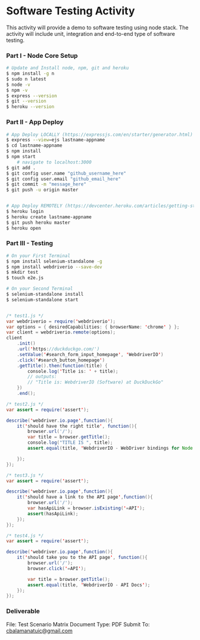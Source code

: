 # Software Testing Activity
This activity will provide a demo to software testing using node stack. The activity will include unit, integration and end-to-end type of software testing.

### Part I - Node Core Setup

```bash
# Update and Install node, npm, git and heroku
$ npm install -g n
$ sudo n latest
$ node -v
$ npm -v
$ express --version
$ git --version 
$ heroku --version
```

### Part II - App Deploy

```bash
# App Deploy LOCALLY (https://expressjs.com/en/starter/generator.html)
$ express --view=ejs lastname-appname
$ cd lastname-appname
$ npm install
$ npm start
	# navigate to localhost:3000
$ git add .
$ git config user.name "github_username_here"
$ git config user.email "github_email_here"
$ git commit -m "message_here"
$ git push -u origin master


# App Deploy REMOTELY (https://devcenter.heroku.com/articles/getting-started-with-nodejs#set-up)
$ heroku login
$ heroku create lastname-appname
$ git push heroku master
$ heroku open

```

### Part III - Testing

```bash
# On your First Terminal
$ npm install selenium-standalone -g
$ npm install webdriverio --save-dev
$ mkdir test
$ touch e2e.js

# On your Second Terminal
$ selenium-standalone install
$ selenium-standalone start
```

```java

/* test1.js */
var webdriverio = require('webdriverio');
var options = { desiredCapabilities: { browserName: 'chrome' } };
var client = webdriverio.remote(options);
client
    .init()
    .url('https://duckduckgo.com/')
    .setValue('#search_form_input_homepage', 'WebdriverIO')
    .click('#search_button_homepage')
    .getTitle().then(function(title) {
        console.log('Title is: ' + title);
        // outputs:
        // "Title is: WebdriverIO (Software) at DuckDuckGo"
    })
    .end();

/* test2.js */
var assert = require('assert');

describe('webdriver.io.page',function(){
    it('should have the right title', function(){
        browser.url('/');
        var title = browser.getTitle();
        console.log("TITLE IS ", title);
        assert.equal(title, 'WebdriverIO - WebDriver bindings for Node.js')

    });
});

/* test3.js */
var assert = require('assert');

describe('webdriver.io.page',function(){
    it('should have a link to the API page',function(){
        browser.url('/');
        var hasApiLink = browser.isExisting('=API');
        assert(hasApiLink);
    });
});

/* test4.js */
var assert = require('assert');

describe('webdriver.io.page',function(){
    it('should take you to the API page', function(){
        browser.url('/');
        browser.click('=API');

        var title = browser.getTitle();
        assert.equal(title, 'WebdriverIO - API Docs');
    });
});


```

### Deliverable
File: Test Scenario Matrix
Document Type: PDF
Submit To: cbalamanatuic@gmail.com
